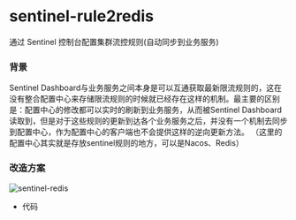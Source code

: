 # sentinel-rule2redis
通过 Sentinel 控制台配置集群流控规则(自动同步到业务服务)

### 背景
Sentinel Dashboard与业务服务之间本身是可以互通获取最新限流规则的，这在没有整合配置中心来存储限流规则的时候就已经存在这样的机制。最主要的区别是：配置中心的修改都可以实时的刷新到业务服务，从而被Sentinel Dashboard读取到，但是对于这些规则的更新到达各个业务服务之后，并没有一个机制去同步到配置中心，作为配置中心的客户端也不会提供这样的逆向更新方法。
（这里的配置中心其实就是存放sentinel规则的地方，可以是Nacos、Redis）

### 改造方案
![sentinel-redis](https://user-images.githubusercontent.com/5134790/148348074-cb0c7be6-6e11-4c09-9d3e-34093a5e2866.png)

* 代码
